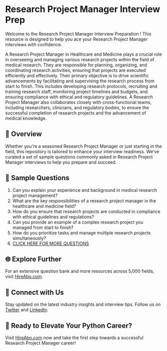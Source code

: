 # Research Project Manager Interview Prep

Welcome to the Research Project Manager Interview Preparation ! This resource is designed to help you ace your Research Project Manager interviews with confidence.

A Research Project Manager in Healthcare and Medicine plays a crucial role in overseeing and managing various research projects within the field of medical research. They are responsible for planning, organizing, and coordinating research activities, ensuring that projects are executed efficiently and effectively. Their primary objective is to drive scientific advancements by facilitating and supervising the research process from start to finish. This includes developing research protocols, recruiting and training research staff, monitoring project timelines and budgets, and ensuring compliance with ethical and regulatory guidelines. A Research Project Manager also collaborates closely with cross-functional teams, including researchers, clinicians, and regulatory bodies, to ensure the successful completion of research projects and the advancement of medical knowledge.

## 🚀 Overview

Whether you're a seasoned Research Project Manager or just starting in the field, this repository is tailored to enhance your interview readiness. We've curated a set of sample questions commonly asked in Research Project Manager interviews to help you prepare and succeed.

## 📝 Sample Questions

1. Can you explain your experience and background in medical research project management?
2. What are the key responsibilities of a research project manager in the healthcare and medicine field?
3. How do you ensure that research projects are conducted in compliance with ethical guidelines and regulations?
4. Can you provide an example of a complex research project you managed from start to finish?
5. How do you prioritize tasks and manage multiple research projects simultaneously?
6. [CLICK HERE FOR MORE QUESTIONS](https://hireabo.com/job/2_3_16/Research%20Project%20Manager)

## 🌐 Explore Further

For an extensive question bank and more resources across 5,000 fields, visit [HireAbo.com](https://www.hireabo.com).

## 📱 Connect with Us

Stay updated on the latest industry insights and interview tips. Follow us on [Twitter](https://twitter.com/hireabo) and [LinkedIn](https://www.linkedin.com/in/hire-abo-3609972a8/).

## 🚀 Ready to Elevate Your Python Career?

Visit [HireAbo.com](https://www.hireabo.com) now and take the first step towards a successful Research Project Manager career!